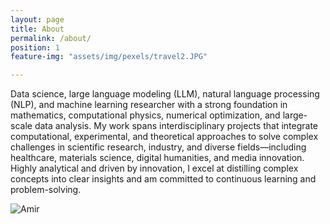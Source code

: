 ```yaml
---
layout: page
title: About
permalink: /about/
position: 1
feature-img: "assets/img/pexels/travel2.JPG"

---
```


Data science, large language modeling (LLM), natural language processing (NLP), and machine learning researcher with a strong foundation in mathematics, computational physics, numerical optimization,
and large-scale data analysis. My work spans interdisciplinary projects that integrate computational,
experimental, and theoretical approaches to solve complex challenges in scientific research, industry, and
diverse fields—including healthcare, materials science, digital humanities, and media innovation. Highly
analytical and driven by innovation, I excel at distilling complex concepts into clear insights and am
committed to continuous learning and problem-solving.

![Amir](https://yourwebsite.com/assets/img/amir.jpg)


